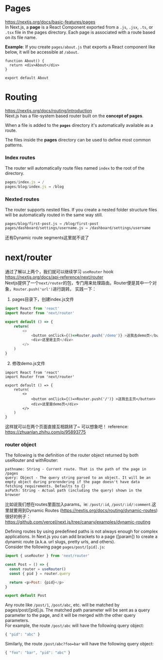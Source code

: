 # Pages
https://nextjs.org/docs/basic-features/pages   
In Next.js, a **page** is a React Component exported from a `.js`, `.jsx`, `.ts`, or `.tsx` file in the pages directory. Each page is associated with a route based on its file name.   

**Example**: If you create `pages/about.js` that exports a React component like below, it will be accessible at `/about`.
```
function About() {
  return <div>About</div>
}

export default About
```


# Routing
https://nextjs.org/docs/routing/introduction    
Next.js has a file-system based router built on the **concept of pages**.

When a file is added to the **`pages`** directory it's automatically available as a route.

The files inside the **pages** directory can be used to define most common patterns.

### Index routes
The router will automatically route files named `index` to the root of the directory.
```js
pages/index.js → /
pages/blog/index.js → /blog
```

### Nexted routes   
The router supports nested files. If you create a nested folder structure files will be automatically routed in the same way still.
```
pages/blog/first-post.js → /blog/first-post
pages/dashboard/settings/username.js → /dashboard/settings/username
```
还有Dynamic route segments这里就不说了

# next/router
通过了解以上两个，我们就可以继续学习 `useRouter` hook   
https://nextjs.org/docs/api-reference/next/router   
Nextjs提供了一个`next/router`的包，专门用来处理路由。Router便是其中一个对象，`Router.push('url')`进行跳转。
实践一下：
1. pages目录下，创建index.js文件   
```js
import React from 'react'     
import Router from 'next/router'

export default () => {
    return(
        <>
            <button onClick={()=>Router.push('/demo')} >送我去demo页</button>
            <div>这里是主页</div>
        </>
    )
}
```
2. 修改demo.js文件   
```
import React from 'react'    
import Router from 'next/router'

export default () => {
    return(
        <>
            <button onClick={()=>Router.push('/')} >送我去主页</button>
            <div>这里是demo页</div>
        </>
    )
}
```
这样就可以在两个页面直接互相跳转了~ 可以想象吧！ reference: https://zhuanlan.zhihu.com/p/95893775    

### router object 
The following is the definition of the router object returned by both useRouter and withRouter:
```
pathname: String - Current route. That is the path of the page in /pages
query: Object - The query string parsed to an object. It will be an empty object during prerendering if the page doesn't have data fetching requirements. Defaults to {}
asPath: String - Actual path (including the query) shown in the browser
```
比如说我们想在routes里面加入params。ie: `/post/:id`, `/post/:id/:comment`.这里就要用到Dynamic Routes (https://nextjs.org/docs/routing/dynamic-routes)   
很好的例子： https://github.com/vercel/next.js/tree/canary/examples/dynamic-routing  
    
Defining routes by using predefined paths is not always enough for complex applications. In Next.js you can add brackets to a page ([param]) to create a dynamic route (a.k.a. url slugs, pretty urls, and others).    
Consider the following page `pages/post/[pid].js`:
```js
import { useRouter } from 'next/router'

const Post = () => {
  const router = useRouter()
  const { pid } = router.query

  return <p>Post: {pid}</p>
}

export default Post
```
Any route like `/post/1`, `/post/abc`, etc. will be matched by pages/post/[pid].js. The matched path parameter will be sent as a query parameter to the page, and it will be merged with the other query parameters.   
For example, the route `/post/abc` will have the following query object:   
```js
{ "pid": "abc" }
```
Similarly, the route `/post/abc?foo=bar` will have the following query object:
```js
{ "foo": "bar", "pid": "abc" }
```
